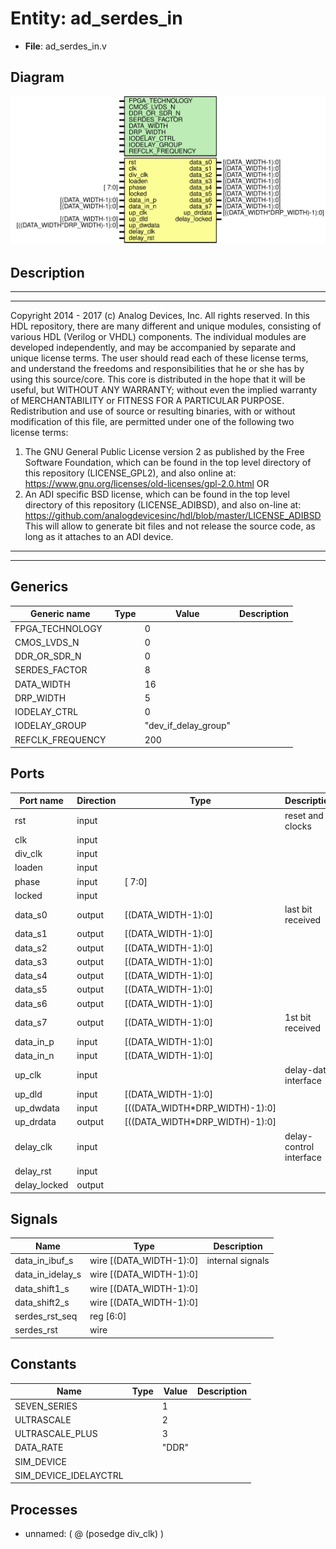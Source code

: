 # Entity: ad_serdes_in

- **File**: ad_serdes_in.v
## Diagram

![Diagram](ad_serdes_in.svg "Diagram")
## Description

***************************************************************************
 ***************************************************************************
 Copyright 2014 - 2017 (c) Analog Devices, Inc. All rights reserved.
 In this HDL repository, there are many different and unique modules, consisting
 of various HDL (Verilog or VHDL) components. The individual modules are
 developed independently, and may be accompanied by separate and unique license
 terms.
 The user should read each of these license terms, and understand the
 freedoms and responsibilities that he or she has by using this source/core.
 This core is distributed in the hope that it will be useful, but WITHOUT ANY
 WARRANTY; without even the implied warranty of MERCHANTABILITY or FITNESS FOR
 A PARTICULAR PURPOSE.
 Redistribution and use of source or resulting binaries, with or without modification
 of this file, are permitted under one of the following two license terms:
   1. The GNU General Public License version 2 as published by the
      Free Software Foundation, which can be found in the top level directory
      of this repository (LICENSE_GPL2), and also online at:
      <https://www.gnu.org/licenses/old-licenses/gpl-2.0.html>
 OR
   2. An ADI specific BSD license, which can be found in the top level directory
      of this repository (LICENSE_ADIBSD), and also on-line at:
      https://github.com/analogdevicesinc/hdl/blob/master/LICENSE_ADIBSD
      This will allow to generate bit files and not release the source code,
      as long as it attaches to an ADI device.
 ***************************************************************************
 ***************************************************************************
 
## Generics

| Generic name     | Type | Value                | Description |
| ---------------- | ---- | -------------------- | ----------- |
| FPGA_TECHNOLOGY  |      | 0                    |             |
| CMOS_LVDS_N      |      | 0                    |             |
| DDR_OR_SDR_N     |      | 0                    |             |
| SERDES_FACTOR    |      | 8                    |             |
| DATA_WIDTH       |      | 16                   |             |
| DRP_WIDTH        |      | 5                    |             |
| IODELAY_CTRL     |      | 0                    |             |
| IODELAY_GROUP    |      | "dev_if_delay_group" |             |
| REFCLK_FREQUENCY |      | 200                  |             |
## Ports

| Port name    | Direction | Type                           | Description             |
| ------------ | --------- | ------------------------------ | ----------------------- |
| rst          | input     |                                | reset and clocks        |
| clk          | input     |                                |                         |
| div_clk      | input     |                                |                         |
| loaden       | input     |                                |                         |
| phase        | input     | [ 7:0]                         |                         |
| locked       | input     |                                |                         |
| data_s0      | output    | [(DATA_WIDTH-1):0]             | last bit received       |
| data_s1      | output    | [(DATA_WIDTH-1):0]             |                         |
| data_s2      | output    | [(DATA_WIDTH-1):0]             |                         |
| data_s3      | output    | [(DATA_WIDTH-1):0]             |                         |
| data_s4      | output    | [(DATA_WIDTH-1):0]             |                         |
| data_s5      | output    | [(DATA_WIDTH-1):0]             |                         |
| data_s6      | output    | [(DATA_WIDTH-1):0]             |                         |
| data_s7      | output    | [(DATA_WIDTH-1):0]             | 1st bit received        |
| data_in_p    | input     | [(DATA_WIDTH-1):0]             |                         |
| data_in_n    | input     | [(DATA_WIDTH-1):0]             |                         |
| up_clk       | input     |                                | delay-data interface    |
| up_dld       | input     | [(DATA_WIDTH-1):0]             |                         |
| up_dwdata    | input     | [((DATA_WIDTH*DRP_WIDTH)-1):0] |                         |
| up_drdata    | output    | [((DATA_WIDTH*DRP_WIDTH)-1):0] |                         |
| delay_clk    | input     |                                | delay-control interface |
| delay_rst    | input     |                                |                         |
| delay_locked | output    |                                |                         |
## Signals

| Name             | Type                    | Description       |
| ---------------- | ----------------------- | ----------------- |
| data_in_ibuf_s   | wire [(DATA_WIDTH-1):0] | internal signals  |
| data_in_idelay_s | wire [(DATA_WIDTH-1):0] |                   |
| data_shift1_s    | wire [(DATA_WIDTH-1):0] |                   |
| data_shift2_s    | wire [(DATA_WIDTH-1):0] |                   |
| serdes_rst_seq   | reg [6:0]               |                   |
| serdes_rst       | wire                    |                   |
## Constants

| Name                  | Type | Value | Description |
| --------------------- | ---- | ----- | ----------- |
| SEVEN_SERIES          |      | 1     |             |
| ULTRASCALE            |      | 2     |             |
| ULTRASCALE_PLUS       |      | 3     |             |
| DATA_RATE             |      | "DDR" |             |
| SIM_DEVICE            |      |       |             |
| SIM_DEVICE_IDELAYCTRL |      |       |             |
## Processes
- unnamed: ( @ (posedge div_clk) )
